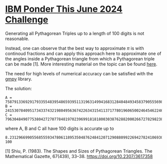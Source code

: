# [IBM Ponder This June 2024 Challenge](https://research.ibm.com/haifa/ponderthis/challenges/June2024.html)

Generating all Pythagorean Triples up to a length of 100 digits is not reasonable.

Instead, one can observe that the best way to approximate $\pi$ is with continoud fractions and can apply this approach here to approximate one of the angles inside a Pythagorean triangle from which a Pythagorean triple can be made [1]. More interesting material on the topic can be found [here](https://r-knott.surrey.ac.uk/Pythag/pythag.html#angApproxCalc).
 
The need for high levels of numerical accuracy can be satisfied with the [gmpy](https://gmpy2.readthedocs.io/en/latest/) library.

The solution:
```
A = 7587913369291793355483954865939511319631499416831284048493458379055569840760599914906716656558340169
B = 2415307840951734337432198049563674226343154113717780196065002464546224600850140849822617621311193520
C = 7963048490775380427270778481970239699181818003038762882000266727829823866626269563794546888916000969
```
where A, B and C all have 100 digits is accurate up to 
```
8.231296699055685559347806118953504876248412071290880992269427824106930538656682974986177263921745213479771243157800527424306744943735830262054089084776720650076160160526778081536995735287135272704321354683706076409428779224066505015403265830210986416805633542772937427844386494871967229262170789731707964073712e-100
```


[1] Shiu, P. (1983). The Shapes and Sizes of Pythagorean Triangles. The Mathematical Gazette, 67(439), 33–38. https://doi.org/10.2307/3617358